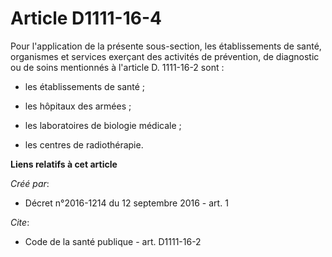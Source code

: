 # Article D1111-16-4

Pour l'application de la présente sous-section, les établissements de santé, organismes et services exerçant des activités de
prévention, de diagnostic ou de soins mentionnés à l'article D. 1111-16-2 sont :

- les établissements de santé ;

- les hôpitaux des armées ;

- les laboratoires de biologie médicale ;

- les centres de radiothérapie.

**Liens relatifs à cet article**

_Créé par_:

  - Décret n°2016-1214 du 12 septembre 2016 - art. 1

_Cite_:

  - Code de la santé publique - art. D1111-16-2
